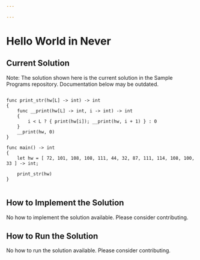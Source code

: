 ```yaml
---

---
```


# Hello World in Never

## Current Solution

Note: The solution shown here is the current solution in the Sample Programs repository. Documentation below may be outdated.

```Never

func print_str(hw[L] -> int) -> int
{
    func __print(hw[L] -> int, i -> int) -> int
    {
        i < L ? { print(hw[i]); __print(hw, i + 1) } : 0
    }
    __print(hw, 0)
}

func main() -> int
{
    let hw = [ 72, 101, 108, 108, 111, 44, 32, 87, 111, 114, 108, 100, 33 ] -> int;
    
    print_str(hw)
}


```

## How to Implement the Solution

No how to implement the solution available. Please consider contributing.

## How to Run the Solution

No how to run the solution available. Please consider contributing.